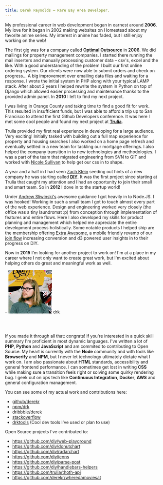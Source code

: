 ```yaml
---
title: Derek Reynolds – Rare Bay Area Developer.
---
```


My professional career in web development began in earnest around **2006**.
My love for it began in 2002 making websites on Homestead about my favorite
anime series. My interest in anime has faded, but I still enjoy working on
the web!

The first gig was for a company called [**Optimal Outsource**][optimal-outsource] in **2006**. We did mailings for
property management companies. I started there running the mail inserters and
manually processing customer data – csv's, excel and the like. With a good understanding of the problem I built
our first online ordering system. Our clients were now able to submit orders
and check on progress… A big improvement over emailing data files and waiting
for a response. I wrote the initial system in PHP along with your typical LAMP
stack. After about 2 years I helped rewrite the system in Python on top of
Django which allowed easier processing and maintenance thanks to the
provided admin panel. In **2010** I left to find my next project.

I was living in Orange County and taking time to find a good fit for work.
This resulted in insufficient funds, but I was able to afford a trip up to
San Francisco to attend the first Github Developers conference. It was here I
met some cool people and found my next project at [**Trulia**][trulia].

Trulia provided my first real experience in developing for a large audience.
Very exciting! Initially tasked with building out a full map experience for
property and housing searches I also worked on a home page refresh and eventually
settled in a new team for tackling our mortgage offerings. I also helped
the company transition in to new technologies and methodologies. I was a part of
the team that migrated engineering from SVN to GIT and worked with [Nicole Sullivan][nicole]
to help get our css in to shape.

A year and a half in I had seen [Zach Klein][zach] seeding out hints of a new company
he was starting called [**DIY**][diy]. It was the first project since starting at Trulia
that caught my attention and I had an opportunity to join their small and
smart team. So in **2012** I dove in to the startup world!

Under [Andrew Sliwinski's][andrew] awesome guidance I got heavily in to Node.JS. I was
hooked! Working in such a small team I got to touch almost every part of
the web experience. Design and engineering worked very closely
(the office was a tiny laundromat :p) from conception through implementation of
features and entire flows. Here I also developed my skills for product planning
and management which helped me appreciate the entire development process holistically. Some
notable products I helped ship are the membership offering [Extra Awesome][diy-ea],
a mobile friendly revamp of our [join flow][diy-join] increasing conversion and
d3 powered user insights in to their progress on DIY.

Now in **2015** I'm looking for another project to work on! I'm at a place in my
career where I not only want to create great work, but I'm excited about helping
others do great and meaningful work as well.

– <img src="/public/images/drk-001.jpg" alt="drk" class="about-img"> drk

<br><br>

If you made it through all that: congrats! If you're interested in a quick
skill summary I'm proficient in most dynamic languages. I've written a lot of
**PHP**, **Python** and **JavaScript** and am commited to contributing to
Open Source. My heart is currently with the **Node** community and with tools
like **Browserify** and **NPM**, but I never let technology ultimately dictate
what I work on. I am also passionate about **HTML** standards, accessibility and
general frontend performance. I can sometimes get lost in writing **CSS** while
making sure a transition feels right or solving some quirky rendering bug.
I geek out on ops tech like **Continuous Integration**, **Docker**, **AWS** and
general configuration management.

You can see some of my actual work and contributions here:

- [github/derekr][github]
- [npm/drk][npm]
- [dribbble/derek][dribbble]
- [stackoverflow][stackoverflow]
- [drktools][drktools] (Cool dev tools I've used or plan to use)

Open Source projects I've contributed to:

- https://github.com/diy/web-playground
- https://github.com/diy/donutchart
- https://github.com/diy/radarchart
- https://github.com/diy/icons
- https://github.com/diy/parse-post
- https://github.com/diy/handlebars-helpers
- https://github.com/trulia/thoth-api
- https://github.com/derekr/wheredamoviesat

[github]: https://github.com/derekr (derekr on Github)
[dribbble]: http://dribbble.com/derek (derek on Dribbble)
[npm]: https://www.npmjs.com/~drk (drk on NPM)
[stackoverflow]: http://stackoverflow.com/users/186101/derek-reynolds (Derek on Stackoverflow)
[drktools]: http://drktools.tumblr.com (drktools)
[optimal-outsource]: http://optimaloutsource.com/ (Optimal Outsource)
[trulia]: http://www.trulia.com/ (Trulia)
[diy]: https://diy.org (DIY)
[zach]: https://twitter.com/zachklein (Zach's Twitter)
[andrew]: https://twitter.com/thisandagain (Andrew's Twitter)
[nicole]: https://twitter.com/stubbornella (Nicole's Twitter)
[diy-ea]: https://diy.org/membership (DIY Extra Awesome)
[diy-join]: https://diy.org/join (DIY Join)
